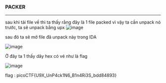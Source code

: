 ### PACKER
---

sau khi tải file về thì ta thấy rằng đây là 1 file packed vì vậy ta cần unpack nó trước, ta sẽ unpack bằng upx
![image](https://github.com/fuyosuru/Writeup/assets/150824829/f3ccb119-45a1-4ccd-842c-8d80643f289f)

sau đó ta sẽ mở file đã unpack này trong IDA



![image](https://github.com/fuyosuru/Writeup/assets/150824829/2926eda1-a408-4006-913a-ee550ccf207c)

Ở đây ta 1 thấy dãy hex có vẻ như là flag

![image](https://github.com/fuyosuru/Writeup/assets/150824829/eec4451a-ee59-4737-b323-1e8dcc2d3349)

flag : picoCTF{U9X_UnP4ck1N6_B1n4Ri3S_bdd84893}








